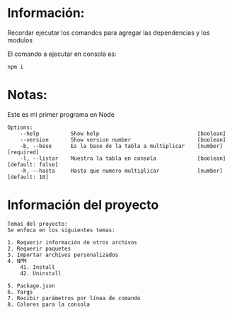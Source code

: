 # Información:

Recordar ejecutar los comandos para agregar las dependencias y los modulos

El comando a ejecutar en consola es:

    npm i

# Notas: 
Este es mi primer programa en Node

```
Options:
    --help          Show help                               [boolean]
    --version       Show version number                     [boolean]
    -b, --base      Es la base de la tabla a multiplicar    [number][required]
    -l, --listar    Muestra la tabla en consola             [boolean] [default: false]
    -h, --hasta     Hasta que numero multiplicar            [number] [default: 10]
  ```
  
# Información del proyecto
```
Temas del proyecto:
Se enfoca en los siguientes temas:

1. Requerir información de otros archivos
2. Requerir paquetes
3. Importar archivos personalizados
4. NPM
    41. Install
    42. Uninstall

5. Package.json
6. Yargs
7. Recibir parámetros por línea de comando
8. Colores para la consola
```